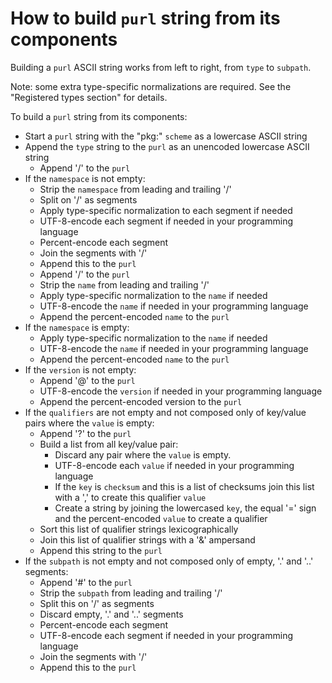 # How to build ``purl`` string from its components

Building a ``purl`` ASCII string works from left to right, from ``type`` to
``subpath``.

Note: some extra type-specific normalizations are required.
See the "Registered types section" for details.

To build a ``purl`` string from its components:

- Start a ``purl`` string with the "pkg:" ``scheme`` as a lowercase ASCII string
- Append the ``type`` string to the ``purl`` as an unencoded lowercase ASCII string
  - Append '/' to the ``purl``
- If the ``namespace`` is not empty:
  - Strip the ``namespace`` from leading and trailing '/'
  - Split on '/' as segments
  - Apply type-specific normalization to each segment if needed
  - UTF-8-encode each segment if needed in your programming language
  - Percent-encode each segment
  - Join the segments with '/'
  - Append this to the ``purl``
  - Append '/' to the ``purl``
  - Strip the ``name`` from leading and trailing '/'
  - Apply type-specific normalization to the ``name`` if needed
  - UTF-8-encode the ``name`` if needed in your programming language
  - Append the percent-encoded ``name`` to the ``purl``
- If the ``namespace`` is empty:
  - Apply type-specific normalization to the ``name`` if needed
  - UTF-8-encode the ``name`` if needed in your programming language
  - Append the percent-encoded ``name`` to the ``purl``
- If the ``version`` is not empty:
  - Append '@' to the ``purl``
  - UTF-8-encode the ``version`` if needed in your programming language
  - Append the percent-encoded version to the ``purl``
- If the ``qualifiers`` are not empty and not composed only of key/value pairs
  where the ``value`` is empty:
  - Append '?' to the ``purl``
  - Build a list from all key/value pair:
    - Discard any pair where the ``value`` is empty.
    - UTF-8-encode each ``value`` if needed in your programming language
    - If the ``key`` is ``checksum`` and this is a list of checksums join this
      list with a ',' to create this qualifier ``value``
    - Create a string by joining the lowercased ``key``, the equal '=' sign and
      the percent-encoded ``value`` to create a qualifier
  - Sort this list of qualifier strings lexicographically
  - Join this list of qualifier strings with a '&' ampersand
  - Append this string to the ``purl``
- If the ``subpath`` is not empty and not composed only of empty, '.' and '..'
  segments:
  - Append '#' to the ``purl``
  - Strip the ``subpath`` from leading and trailing '/'
  - Split this on '/' as segments
  - Discard empty, '.' and '..' segments
  - Percent-encode each segment
  - UTF-8-encode each segment if needed in your programming language
  - Join the segments with '/'
  - Append this to the ``purl``
